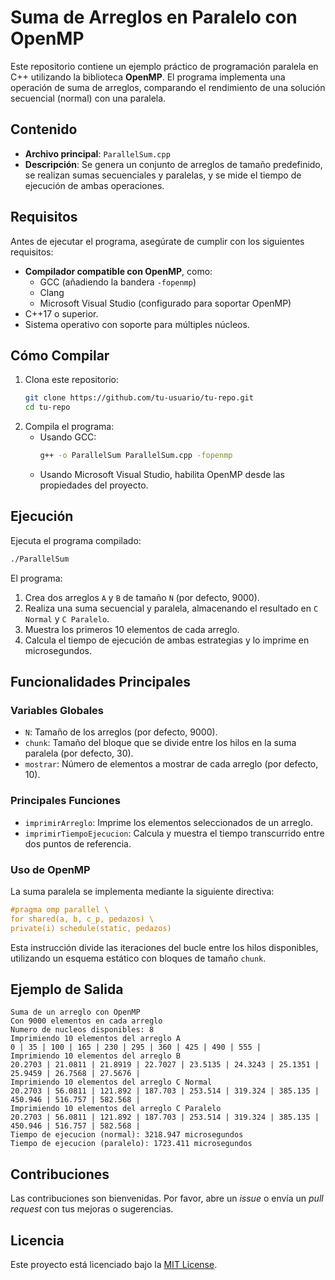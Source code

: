 # Suma de Arreglos en Paralelo con OpenMP

Este repositorio contiene un ejemplo práctico de programación paralela en C++ utilizando la biblioteca **OpenMP**. El programa implementa una operación de suma de arreglos, comparando el rendimiento de una solución secuencial (normal) con una paralela.

## Contenido

- **Archivo principal**: `ParallelSum.cpp`
- **Descripción**: Se genera un conjunto de arreglos de tamaño predefinido, se realizan sumas secuenciales y paralelas, y se mide el tiempo de ejecución de ambas operaciones.

## Requisitos

Antes de ejecutar el programa, asegúrate de cumplir con los siguientes requisitos:

- **Compilador compatible con OpenMP**, como:
  - GCC (añadiendo la bandera `-fopenmp`)
  - Clang
  - Microsoft Visual Studio (configurado para soportar OpenMP)
- C++17 o superior.
- Sistema operativo con soporte para múltiples núcleos.

## Cómo Compilar

1. Clona este repositorio:
   ```bash
   git clone https://github.com/tu-usuario/tu-repo.git
   cd tu-repo
   ```
2. Compila el programa:
   - Usando GCC:
     ```bash
     g++ -o ParallelSum ParallelSum.cpp -fopenmp
     ```
   - Usando Microsoft Visual Studio, habilita OpenMP desde las propiedades del proyecto.

## Ejecución

Ejecuta el programa compilado:

```bash
./ParallelSum
```

El programa:

1. Crea dos arreglos `A` y `B` de tamaño `N` (por defecto, 9000).
2. Realiza una suma secuencial y paralela, almacenando el resultado en `C Normal` y `C Paralelo`.
3. Muestra los primeros 10 elementos de cada arreglo.
4. Calcula el tiempo de ejecución de ambas estrategias y lo imprime en microsegundos.

## Funcionalidades Principales

### Variables Globales

- `N`: Tamaño de los arreglos (por defecto, 9000).
- `chunk`: Tamaño del bloque que se divide entre los hilos en la suma paralela (por defecto, 30).
- `mostrar`: Número de elementos a mostrar de cada arreglo (por defecto, 10).

### Principales Funciones

- `imprimirArreglo`: Imprime los elementos seleccionados de un arreglo.
- `imprimirTiempoEjecucion`: Calcula y muestra el tiempo transcurrido entre dos puntos de referencia.

### Uso de OpenMP

La suma paralela se implementa mediante la siguiente directiva:

```cpp
#pragma omp parallel \
for shared(a, b, c_p, pedazos) \
private(i) schedule(static, pedazos)
```

Esta instrucción divide las iteraciones del bucle entre los hilos disponibles, utilizando un esquema estático con bloques de tamaño `chunk`.

## Ejemplo de Salida

```plaintext
Suma de un arreglo con OpenMP
Con 9000 elementos en cada arreglo
Numero de nucleos disponibles: 8
Imprimiendo 10 elementos del arreglo A
0 | 35 | 100 | 165 | 230 | 295 | 360 | 425 | 490 | 555 |
Imprimiendo 10 elementos del arreglo B
20.2703 | 21.0811 | 21.8919 | 22.7027 | 23.5135 | 24.3243 | 25.1351 | 25.9459 | 26.7568 | 27.5676 |
Imprimiendo 10 elementos del arreglo C Normal
20.2703 | 56.0811 | 121.892 | 187.703 | 253.514 | 319.324 | 385.135 | 450.946 | 516.757 | 582.568 |
Imprimiendo 10 elementos del arreglo C Paralelo
20.2703 | 56.0811 | 121.892 | 187.703 | 253.514 | 319.324 | 385.135 | 450.946 | 516.757 | 582.568 |
Tiempo de ejecucion (normal): 3218.947 microsegundos
Tiempo de ejecucion (paralelo): 1723.411 microsegundos
```

## Contribuciones

Las contribuciones son bienvenidas. Por favor, abre un *issue* o envía un *pull request* con tus mejoras o sugerencias.

## Licencia

Este proyecto está licenciado bajo la [MIT License](LICENSE).

